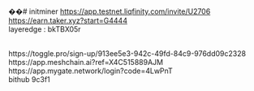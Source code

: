 ��#   i n i t m i n e r 
 
 https://app.testnet.liqfinity.com/invite/U2706
<br />
https://earn.taker.xyz?start=G4444
<br />
layeredge : bkTBX05r

<br />
https://toggle.pro/sign-up/913ee5e3-942c-49fd-84c9-976dd09c2328
<br />
https://app.meshchain.ai?ref=X4C515889AJM
<br />
https://app.mygate.network/login?code=4LwPnT
<br />
bithub 9c3f1
